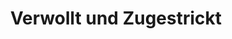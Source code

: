 ---
title: "Verwollt und Zugestrickt"
url: /silberstedt/verwollt-und-zugestrickt/
shop: Allgemein
---